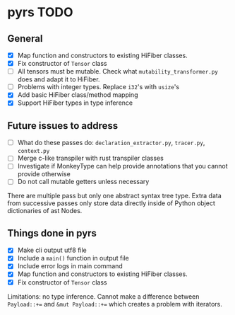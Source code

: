 # pyrs TODO

## General

- [x] Map function and constructors to existing HiFiber classes.
- [x] Fix constructor of `Tensor` class
- [ ] All tensors must be mutable. Check what `mutability_transformer.py` does and adapt it to HiFiber.
- [ ] Problems with integer types. Replace `i32`'s with `usize`'s
- [x] Add basic HiFiber class/method mapping
- [x] Support HiFiber types in type inference

## Future issues to address

- [ ] What do these passes do: `declaration_extractor.py`, `tracer.py`, `context.py`
- [ ] Merge c-like transpiler with rust transpiler classes
- [ ] Investigate if MonkeyType can help provide annotations that you cannot provide otherwise
- [ ] Do not call mutable getters unless necessary

There are multiple pass but only one abstract syntax tree type. Extra data from successive passes only store data directly inside of Python object dictionaries of ast Nodes.

## Things done in pyrs

- [x] Make cli output utf8 file
- [x] Include a `main()` function in output file
- [x] Include error logs in main command
- [x] Map function and constructors to existing HiFiber classes.
- [x] Fix constructor of `Tensor` class

Limitations: no type inference. Cannot make a difference between `Payload::+=` and `&mut Payload::+=` which creates a problem with iterators.